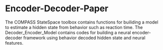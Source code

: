 # Encoder-Decoder-Paper
The COMPASS StateSpace toolbox contains functions for builiding a model to estimate a hidden state from behavior such as reaction time.
The Decoder_Encoder_Model contains codes for building a neural encoder-decoder framework using behavior decoded hidden state and neural features.
